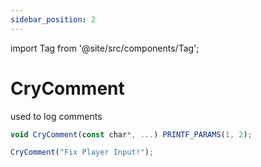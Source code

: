 ```yaml
---
sidebar_position: 2
---
```

import Tag from '@site/src/components/Tag';


# CryComment

used to log comments
```jsx title="Function"
void CryComment(const char*, ...) PRINTF_PARAMS(1, 2);
```

```jsx title="Example"
CryComment("Fix Player Input!");
```
